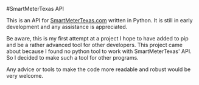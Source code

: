 #SmartMeterTexas API

This is an API for [SmartMeterTexas.com](https://www.smartmetertexas.com) written in Python. It is still in early development and any assistance is appreciated.

Be aware, this is my first attempt at a project I hope to have added to pip and be a rather advanced tool for other developers. This project came about because I found no python tool to work with SmartMeterTexas' API. So I decided to make such a tool for other programs.

Any advice or tools to make the code more readable and robust would be very welcome.
